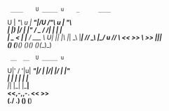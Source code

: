     ____    U _____ u    _      ____    
  U |  _"\ u \| ___"|/U  /"\  u |  _"\   
   \| |_) |/  |  _|"   \/ _ \/ /| | | |  
    |  _ <    | |___   / ___ \ U| |_| |\ 
    |_| \_\   |_____| /_/   \_\ |____/ u 
    //   \\_  <<   >>  \\    >>  |||_    
   (__)  (__)(__) (__)(__)  (__)(__)_)   


     __  __  U _____ u 
  U|' \/ '|u\| ___"|/ 
  \| |\/| |/ |  _|"   
   | |  | |  | |___   
   |_|  |_|  |_____|  
  <<,-,,-.   <<   >>  
   (./  \.) (__) (__) 


